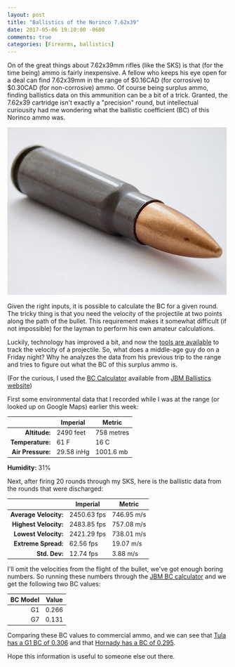 ```yaml
---
layout: post
title: "Ballistics of the Norinco 7.62x39"
date: 2017-05-06 19:10:00 -0600
comments: true
categories: [Firearms, ballistics]
---
```


On of the great things about 7.62x39mm rifles (like the SKS) is that (for the time being) ammo is fairly inexpensive. A fellow who keeps his eye open for a deal can find 7.62x39mm in the range of $0.16CAD (for corrosive) to $0.30CAD (for non-corrosive) ammo. Of course being surplus ammo, finding ballistics data on this ammunition can be a bit of a trick. Granted, the 7.62x39 cartridge isn't exactly a "precision" round, but intellectual curiousity had me wondering what the ballistic coefficient (BC) of this Norinco ammo was.

![](/images/762x39_round.jpg )

Given the right inputs, it is possible to calculate the BC for a given round. The tricky thing is that you need the velocity of the projectile at two points along the path of the bullet. This requirement makes it somewhat difficult (if not impossible) for the layman to perform his own amateur calculations.

Luckily, technology has improved a bit, and now the [tools are available](http://mylabradar.com/) to track the velocity of a projectile. So, what does a middle-age guy do on a Friday night? Why he analyzes the data from his previous trip to the range and tries to figure out what the BC of this surplus ammo is.


(For the curious, I used the [BC Calculator](http://www.jbmballistics.com/cgi-bin/jbmbcv-5.1.cgi) available from [JBM Ballistics website](http://www.jbmballistics.com))


First some environmental data that I recorded while I was at the range (or looked up on Google Maps) earlier this week:

|   | Imperial  | Metric  | 
|---:|---|---|
| **Altitude:** | 2490 feet | 758 metres |
| **Temperature:** | 61 F  | 16 C |
| **Air Pressure:**  |  29.58 inHg | 1001.6 mb |

**Humidity:** 31%

Next, after firing 20 rounds through my SKS, here is the ballistic data from the rounds that were discharged:


|  | Imperial  | Metric |
|---:|---|---|
| **Average Velocity:** | 2450.63 fps | 746.95 m/s |
| **Highest Velocity:** | 2483.85 fps | 757.08 m/s |
| **Lowest Velocity:** | 2421.29 fps | 738.01 m/s |
| **Extreme Spread:** | 62.56 fps | 19.07 m/s |
| **Std. Dev:** | 12.74 fps | 3.88 m/s |


I'll omit the velocities from the flight of the bullet, we've got enough boring numbers. So running these numbers through the [JBM BC calculator](http://www.jbmballistics.com/cgi-bin/jbmbcv-5.1.cgi) and we get the following two BC values: 

| BC Model | Value |
|---------:|-------|
|G1 | 0.266 |
|G7 | 0.131 |


Comparing these BC values to commercial ammo, and we can see that [Tula has a G1 BC of 0.306](http://en.tulammo.ru/products/rifle_cartridges/762x39_fmj/) and that [Hornady has a BC of 0.295](http://www.hornady.com/store/7.62x39-123-gr-sst/).

Hope this information is useful to someone else out there.
